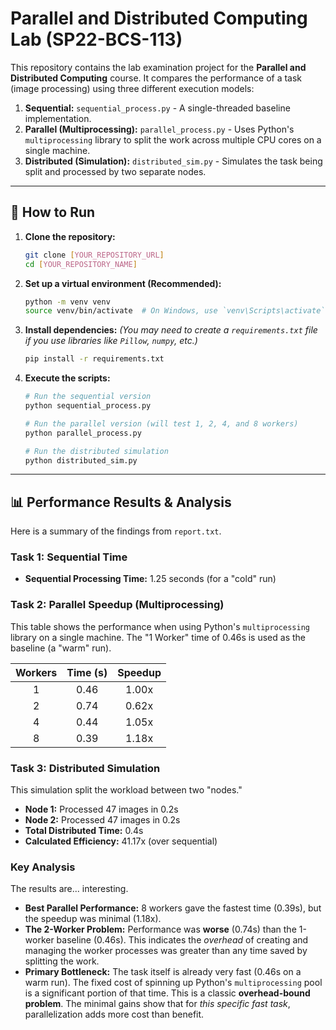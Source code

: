 # Parallel and Distributed Computing Lab (SP22-BCS-113)

This repository contains the lab examination project for the **Parallel and Distributed Computing** course. It compares the performance of a task (image processing) using three different execution models:

1.  **Sequential:** `sequential_process.py` - A single-threaded baseline implementation.
2.  **Parallel (Multiprocessing):** `parallel_process.py` - Uses Python's `multiprocessing` library to split the work across multiple CPU cores on a single machine.
3.  **Distributed (Simulation):** `distributed_sim.py` - Simulates the task being split and processed by two separate nodes.

---

## 🚀 How to Run

1.  **Clone the repository:**
    ```bash
    git clone [YOUR_REPOSITORY_URL]
    cd [YOUR_REPOSITORY_NAME]
    ```
2.  **Set up a virtual environment (Recommended):**
    ```bash
    python -m venv venv
    source venv/bin/activate  # On Windows, use `venv\Scripts\activate`
    ```
3.  **Install dependencies:**
    *(You may need to create a `requirements.txt` file if you use libraries like `Pillow`, `numpy`, etc.)*
    ```bash
    pip install -r requirements.txt
    ```
4.  **Execute the scripts:**
    ```bash
    # Run the sequential version
    python sequential_process.py

    # Run the parallel version (will test 1, 2, 4, and 8 workers)
    python parallel_process.py

    # Run the distributed simulation
    python distributed_sim.py
    ```

---

## 📊 Performance Results & Analysis

Here is a summary of the findings from `report.txt`.

### Task 1: Sequential Time

* **Sequential Processing Time:** 1.25 seconds (for a "cold" run)

### Task 2: Parallel Speedup (Multiprocessing)

This table shows the performance when using Python's `multiprocessing` library on a single machine. The "1 Worker" time of 0.46s is used as the baseline (a "warm" run).

| Workers | Time (s) | Speedup |
| :---: | :---: | :---: |
| 1 | 0.46 | 1.00x |
| 2 | 0.74 | 0.62x |
| 4 | 0.44 | 1.05x |
| 8 | 0.39 | 1.18x |

### Task 3: Distributed Simulation

This simulation split the workload between two "nodes."

* **Node 1:** Processed 47 images in 0.2s
* **Node 2:** Processed 47 images in 0.2s
* **Total Distributed Time:** 0.4s
* **Calculated Efficiency:** 41.17x (over sequential)

### Key Analysis

The results are... interesting.

* **Best Parallel Performance:** 8 workers gave the fastest time (0.39s), but the speedup was minimal (1.18x).
* **The 2-Worker Problem:** Performance was **worse** (0.74s) than the 1-worker baseline (0.46s). This indicates the *overhead* of creating and managing the worker processes was greater than any time saved by splitting the work.
* **Primary Bottleneck:** The task itself is already very fast (0.46s on a warm run). The fixed cost of spinning up Python's `multiprocessing` pool is a significant portion of that time. This is a classic **overhead-bound problem**. The minimal gains show that for *this specific fast task*, parallelization adds more cost than benefit.